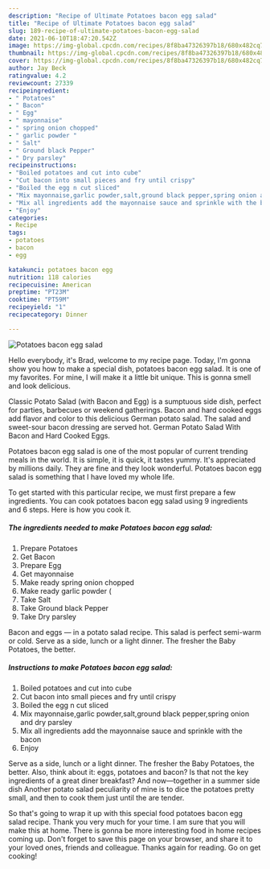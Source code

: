 ```yaml
---
description: "Recipe of Ultimate Potatoes bacon egg salad"
title: "Recipe of Ultimate Potatoes bacon egg salad"
slug: 189-recipe-of-ultimate-potatoes-bacon-egg-salad
date: 2021-06-10T18:47:20.542Z
image: https://img-global.cpcdn.com/recipes/8f8ba47326397b18/680x482cq70/potatoes-bacon-egg-salad-recipe-main-photo.jpg
thumbnail: https://img-global.cpcdn.com/recipes/8f8ba47326397b18/680x482cq70/potatoes-bacon-egg-salad-recipe-main-photo.jpg
cover: https://img-global.cpcdn.com/recipes/8f8ba47326397b18/680x482cq70/potatoes-bacon-egg-salad-recipe-main-photo.jpg
author: Jay Beck
ratingvalue: 4.2
reviewcount: 27339
recipeingredient:
- " Potatoes"
- " Bacon"
- " Egg"
- " mayonnaise"
- " spring onion chopped"
- " garlic powder "
- " Salt"
- " Ground black Pepper"
- " Dry parsley"
recipeinstructions:
- "Boiled potatoes and cut into cube"
- "Cut bacon into small pieces and fry until crispy"
- "Boiled the egg n cut sliced"
- "Mix mayonnaise,garlic powder,salt,ground black pepper,spring onion and dry parsley"
- "Mix all ingredients add the mayonnaise sauce and sprinkle with the bacon"
- "Enjoy"
categories:
- Recipe
tags:
- potatoes
- bacon
- egg

katakunci: potatoes bacon egg 
nutrition: 118 calories
recipecuisine: American
preptime: "PT23M"
cooktime: "PT59M"
recipeyield: "1"
recipecategory: Dinner

---
```



![Potatoes bacon egg salad](https://img-global.cpcdn.com/recipes/8f8ba47326397b18/680x482cq70/potatoes-bacon-egg-salad-recipe-main-photo.jpg)

Hello everybody, it's Brad, welcome to my recipe page. Today, I'm gonna show you how to make a special dish, potatoes bacon egg salad. It is one of my favorites. For mine, I will make it a little bit unique. This is gonna smell and look delicious.

Classic Potato Salad (with Bacon and Egg) is a sumptuous side dish, perfect for parties, barbecues or weekend gatherings. Bacon and hard cooked eggs add flavor and color to this delicious German potato salad. The salad and sweet-sour bacon dressing are served hot. German Potato Salad With Bacon and Hard Cooked Eggs.

Potatoes bacon egg salad is one of the most popular of current trending meals in the world. It is simple, it is quick, it tastes yummy. It's appreciated by millions daily. They are fine and they look wonderful. Potatoes bacon egg salad is something that I have loved my whole life.


To get started with this particular recipe, we must first prepare a few ingredients. You can cook potatoes bacon egg salad using 9 ingredients and 6 steps. Here is how you cook it.

<!--inarticleads1-->

##### The ingredients needed to make Potatoes bacon egg salad:

1. Prepare  Potatoes
1. Get  Bacon
1. Prepare  Egg
1. Get  mayonnaise
1. Make ready  spring onion chopped
1. Make ready  garlic powder (
1. Take  Salt
1. Take  Ground black Pepper
1. Take  Dry parsley


Bacon and eggs — in a potato salad recipe. This salad is perfect semi-warm or cold. Serve as a side, lunch or a light dinner. The fresher the Baby Potatoes, the better. 

<!--inarticleads2-->

##### Instructions to make Potatoes bacon egg salad:

1. Boiled potatoes and cut into cube
1. Cut bacon into small pieces and fry until crispy
1. Boiled the egg n cut sliced
1. Mix mayonnaise,garlic powder,salt,ground black pepper,spring onion and dry parsley
1. Mix all ingredients add the mayonnaise sauce and sprinkle with the bacon
1. Enjoy


Serve as a side, lunch or a light dinner. The fresher the Baby Potatoes, the better. Also, think about it: eggs, potatoes and bacon? Is that not the key ingredients of a great diner breakfast? And now—together in a summer side dish Another potato salad peculiarity of mine is to dice the potatoes pretty small, and then to cook them just until the are tender. 

So that's going to wrap it up with this special food potatoes bacon egg salad recipe. Thank you very much for your time. I am sure that you will make this at home. There is gonna be more interesting food in home recipes coming up. Don't forget to save this page on your browser, and share it to your loved ones, friends and colleague. Thanks again for reading. Go on get cooking!
